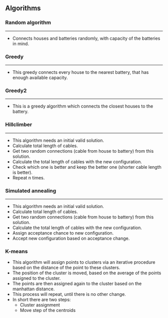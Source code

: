 __Algorithms__
---


### Random algorithm
---
- Connects houses and batteries randomly, with capacity of the batteries in mind.

### Greedy
---
- This greedy connects every house to the nearest battery, that has enough available capacity.

### Greedy2
---
- This is a greedy algorithm which connects the closest houses to the battery.

### Hillclimber
---
- This algorithm needs an initial valid solution.
- Calculate total length of cables.
- Get two random connections (cable from house to battery) from this solution.
- Calculate the total length of cables with the new configuration.
- Check which one is better and keep the better one (shorter cable length is better).
- Repeat n times.

### Simulated annealing
---
- This algorithm needs an initial valid solution.
- Calculate total length of cables.
- Get two random connections (cable from house to battery) from this solution.
- Calculate the total length of cables with the new configuration.
- Assign acceptance chance to new configuration.
- Accept new configuration based on acceptance change.

### K-means
- This algorithm will assign points to clusters via an iterative procedure based on the distance of the point to these clusters.
- The position of the cluster is moved, based on the average of the points assigned to the cluster.
- The points are then assigned again to the cluster based on the manhattan distance.
- This process will repeat, until there is no other change.
- In short there are two steps:
  - Cluster assignment
  - Move step of the centroids
